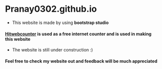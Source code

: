 # Pranay0302.github.io

- This website is made by using **bootstrap studio**

#### [Hitwebcounter](https://www.hitwebcounter.com/) is used as a free internet counter and is used in making this website

- The website is still under construction :)

#### Feel free to check my website out and feedback will be much appreciated 

